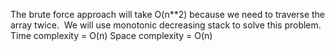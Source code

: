 The brute force approach will take O(n**2) because we need to traverse the array twice.
​
We will use monotonic decreasing stack to solve this problem.
​
Time complexity = O(n)
Space complexity = O(n)